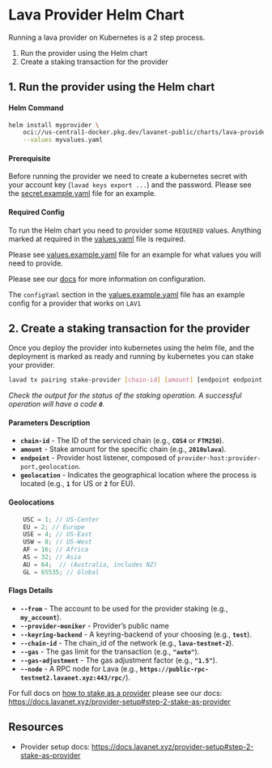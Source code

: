# Lava Provider Helm Chart

Running a lava provider on Kubernetes is a 2 step process.

1. Run the provider using the Helm chart
2. Create a staking transaction for the provider

## 1. Run the provider using the Helm chart

#### Helm Command

```bash
helm install myprovider \
    oci://us-central1-docker.pkg.dev/lavanet-public/charts/lava-provider \
    --values myvalues.yaml
```

#### Prerequisite

Before running the provider we need to create a kubernetes secret with your account key (`lavad keys export ...`) and the password.
Please see the [secret.example.yaml](secret.example.yaml) file for an example.

#### Required Config
To run the Helm chart you need to provider some `REQUIRED` values. Anything marked at required in the [values.yaml](provider/values.yaml) file is required.

Please see [values.example.yaml](values.example.yaml) file for an example for what values you will need to provide.

Please see our [docs](https://docs.lavanet.xyz/provider-setup) for more information on configuration. 

The `configYaml` section in the [values.example.yaml](values.example.yaml) file has an example config for a provider that works on `LAV1`


## 2. Create a staking transaction for the provider

Once you deploy the provider into kubernetes using the helm file, and the deployment is marked as ready and running by kubernetes you can stake your provider.

```bash
lavad tx pairing stake-provider [chain-id] [amount] [endpoint endpoint ...] [geolocation] [flags]
```

*Check the output for the status of the staking operation. A successful operation will have a code **`0`**.*

#### Parameters Description

- **`chain-id`** - The ID of the serviced chain (e.g., **`COS4`** or **`FTM250`**).
- **`amount`** - Stake amount for the specific chain (e.g., **`2010ulava`**).
- **`endpoint`** - Provider host listener, composed of `provider-host:provider-port,geolocation`.
- **`geolocation`** - Indicates the geographical location where the process is located (e.g., **`1`** for US or **`2`** for EU).

#### Geolocations

```javascript    
    USC = 1; // US-Center
    EU = 2; // Europe
    USE = 4; // US-East
    USW = 8; // US-West
    AF = 16; // Africa
    AS = 32; // Asia
    AU = 64;  // (Australia, includes NZ)
    GL = 65535; // Global
```


#### Flags Details

- **`--from`** - The account to be used for the provider staking (e.g., **`my_account`**).
- **`--provider-moniker`** - Provider’s public name
- **`--keyring-backend`** - A keyring-backend of your choosing (e.g., **`test`**).
- **`--chain-id`** - The chain_id of the network (e.g., **`lava-testnet-2`**).
- **`--gas`** - The gas limit for the transaction (e.g., **`"auto"`**).
- **`--gas-adjustment`** - The gas adjustment factor (e.g., **`"1.5"`**).
- **`--node`** - A RPC node for Lava (e.g., **`https://public-rpc-testnet2.lavanet.xyz:443/rpc/`**).


For full docs on [how to stake as a provider](https://docs.lavanet.xyz/provider-setup#step-2-stake-as-provider) please see our docs: https://docs.lavanet.xyz/provider-setup#step-2-stake-as-provider

## Resources

- Provider setup docs: https://docs.lavanet.xyz/provider-setup#step-2-stake-as-provider
